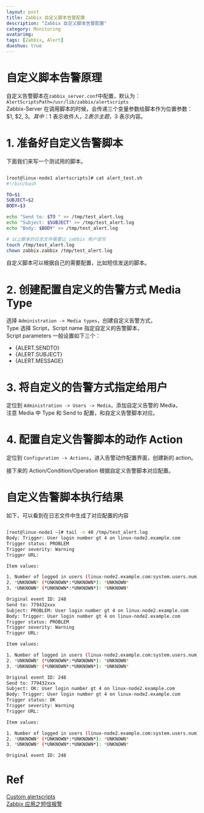 ```yaml
---
layout: post
title: Zabbix 自定义脚本告警配置
description: "Zabbix 自定义脚本告警配置"
category: Monitoring
avatarimg: 
tags: [Zabbix, Alert]
duoshuo: true
---
```


# 自定义脚本告警原理

自定义告警脚本在`zabbix_server.conf`中配置，默认为：
`AlertScriptsPath=/usr/lib/zabbix/alertscripts`    
Zabbix-Server 在调用脚本的时候，会传递三个变量参数给脚本作为位置参数：$1, $2, $3。
其中：$1 表示收件人，$2 表示主题，$3 表示内容。

# 1. 准备好自定义告警脚本

下面我们来写一个测试用的脚本。

```bash

[root@linux-node1 alertscripts]# cat alert_test.sh 
#!/bin/bash

TO=$1
SUBJECT=$2
BODY=$3

echo "Send to: $TO " >> /tmp/test_alert.log
echo "Subject: $SUBJECT" >> /tmp/test_alert.log
echo "Body: $BODY" >> /tmp/test_alert.log

# 以上脚本的日志文件需要让 zabbix 用户读写
touch /tmp/test_alert.log
chown zabbix.zabbix /tmp/test_alert.log

```

自定义脚本可以根据自己的需要配置，比如短信发送的脚本。

# 2. 创建配置自定义的告警方式 Media Type

选择 `Administration -> Media types`，创建自定义告警方式，  
Type 选择 Script，Script name 指定自定义的告警脚本，  
Script parameters 一般设置如下三个：

* {ALERT.SENDTO}
* {ALERT.SUBJECT}
* {ALERT.MESSAGE}

# 3. 将自定义的告警方式指定给用户

定位到 `Administration -> Users -> Media`，添加自定义告警的 Media，  
注意 Media 中 Type 和 Send to 配置，和自定义告警脚本对应。

# 4. 配置自定义告警脚本的动作 Action

定位到 `Configuration -> Actions`，进入告警动作配置界面，创建新的 action。

接下来的 Action/Condition/Operation 根据自定义告警脚本对应配置。


# 自定义告警脚本执行结果

如下，可以看到在日志文件中生成了对应配置的内容

```bash

[root@linux-node1 ~]# tail -n 40 /tmp/test_alert.log 
Body: Trigger: User login number gt 4 on linux-node2.example.com
Trigger status: PROBLEM
Trigger severity: Warning
Trigger URL: 

Item values:

1. Number of logged in users (linux-node2.example.com:system.users.num): 5
2. *UNKNOWN* (*UNKNOWN*:*UNKNOWN*): *UNKNOWN*
3. *UNKNOWN* (*UNKNOWN*:*UNKNOWN*): *UNKNOWN*

Original event ID: 248
Send to: 779432xxx 
Subject: PROBLEM: User login number gt 4 on linux-node2.example.com
Body: Trigger: User login number gt 4 on linux-node2.example.com
Trigger status: PROBLEM
Trigger severity: Warning
Trigger URL: 

Item values:

1. Number of logged in users (linux-node2.example.com:system.users.num): 5
2. *UNKNOWN* (*UNKNOWN*:*UNKNOWN*): *UNKNOWN*
3. *UNKNOWN* (*UNKNOWN*:*UNKNOWN*): *UNKNOWN*

Original event ID: 248
Send to: 779432xxx 
Subject: OK: User login number gt 4 on linux-node2.example.com
Body: Trigger: User login number gt 4 on linux-node2.example.com
Trigger status: OK
Trigger severity: Warning
Trigger URL: 

Item values:

1. Number of logged in users (linux-node2.example.com:system.users.num): 4
2. *UNKNOWN* (*UNKNOWN*:*UNKNOWN*): *UNKNOWN*
3. *UNKNOWN* (*UNKNOWN*:*UNKNOWN*): *UNKNOWN*

Original event ID: 248

```    

# Ref
[Custom alertscripts](https://www.zabbix.com/documentation/3.0/manual/config/notifications/media/script)  
[Zabbix 应用之短信报警](http://qicheng0211.blog.51cto.com/3958621/1551105)  
